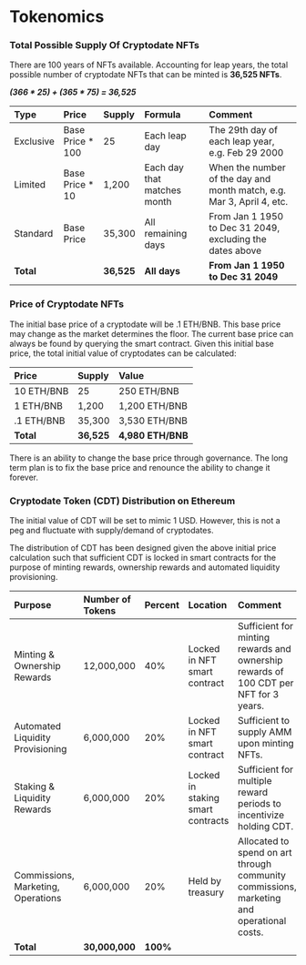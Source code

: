 # Tokenomics

### Total Possible Supply Of Cryptodate NFTs

There are 100 years of NFTs available. Accounting for leap years, the total possible number of cryptodate NFTs that can be minted is **36,525 NFTs**.

  ***(366 * 25) + (365 * 75) = 36,525***

| Type | Price | Supply | Formula | Comment |
| :--- | :--- |  :--- | :--- | :--- |
| Exclusive | Base Price * 100 | 25 | Each leap day | The 29th day of each leap year, e.g. Feb 29 2000 |
| Limited | Base Price * 10  | 1,200 | Each day that matches month | When the number of the day and month match, e.g. Mar 3, April 4, etc. |
| Standard | Base Price | 35,300 | All remaining days | From Jan 1 1950 to Dec 31 2049, excluding the dates above |
| **Total** |  | **36,525** | **All days** | **From Jan 1 1950 to Dec 31 2049** |

### Price of Cryptodate NFTs

The initial base price of a cryptodate will be .1 ETH/BNB. This base price may change as the market determines the floor. The current base price can always be found by querying the smart contract. Given this initial base price, the total initial value of cryptodates can be calculated:

| Price | Supply | Value |  
| :--- | :--- | :--- |
| 10 ETH/BNB | 25 | 250 ETH/BNB |
| 1 ETH/BNB | 1,200 | 1,200 ETH/BNB | 
| .1 ETH/BNB | 35,300 | 3,530 ETH/BNB | 
| **Total** | **36,525** | **4,980 ETH/BNB** | 

There is an ability to change the base price through governance. The long term plan is to fix the base price and renounce the ability to change it forever. 

### Cryptodate Token \(CDT\) Distribution on Ethereum

The initial value of CDT will be set to mimic 1 USD. However, this is not a peg and fluctuate with supply/demand of cryptodates. 

The distribution of CDT has been designed given the above initial price calculation such that sufficient CDT is locked in smart contracts for the purpose of minting rewards, ownership rewards and automated liquidity provisioning.

| Purpose | Number of Tokens | Percent | Location | Comment |
| :--- | :--- | :--- | :--- |  :--- |
| Minting & Ownership Rewards | 12,000,000 | 40% | Locked in NFT smart contract | Sufficient for minting rewards and ownership rewards of 100 CDT per NFT for 3 years.  |
| Automated Liquidity Provisioning | 6,000,000 | 20% | Locked in NFT smart contract | Sufficient to supply AMM upon minting NFTs. |
| Staking & Liquidity Rewards | 6,000,000 | 20% | Locked in staking smart contracts | Sufficient for multiple reward periods to incentivize holding CDT. |
| Commissions, Marketing, Operations| 6,000,000 | 20% | Held by treasury | Allocated to spend on art through community commissions, marketing and operational costs. |
| **Total** | **30,000,000** | **100%** |  |  | |



